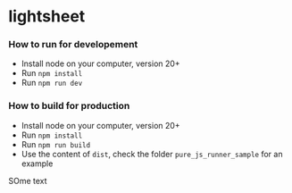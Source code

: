 # lightsheet

### How to run for developement
- Install node on your computer, version 20+
- Run ```npm install ```
- Run ```npm run dev ```

### How to build for production
- Install node on your computer, version 20+
- Run ```npm install ```
- Run ```npm run build ```
- Use the content of ``` dist ```, check the folder ```pure_js_runner_sample``` for an example

SOme text
